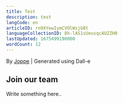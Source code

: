 ```yaml
---
title: Test
description: test
langCode: en
articleID: rn9XYewIymCVOlWsjG0t
languageCollectionID: 8h-lAS1sUeusqcAUZZH0
lastUpdated: 1675499190000
wordCount: 12
---
```


<dynamic-image imageid="1c912a90-e993-4dd7-941a-1a3e4caa6800" alt="Globe"><p>By <a target="_blank" href="https://edit.activisthandbook.org/author/tzmE91SnnrbJJXuvQNBl9rt6HK63">Joppe</a> | Generated using Dall-e</p></dynamic-image><action-signup tags="test" redirect="/about" buttonlabel="Click!!!"><h2>Join our team</h2><p>Write something here..</p></action-signup>